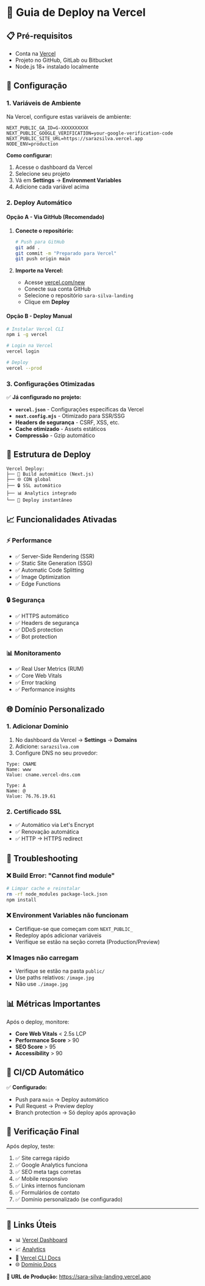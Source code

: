 # 🚀 Guia de Deploy na Vercel

## 📋 Pré-requisitos

- Conta na [Vercel](https://vercel.com)
- Projeto no GitHub, GitLab ou Bitbucket
- Node.js 18+ instalado localmente

## 🔧 Configuração

### 1. **Variáveis de Ambiente**

Na Vercel, configure estas variáveis de ambiente:

```env
NEXT_PUBLIC_GA_ID=G-XXXXXXXXXX
NEXT_PUBLIC_GOOGLE_VERIFICATION=your-google-verification-code
NEXT_PUBLIC_SITE_URL=https://sarazsilva.vercel.app
NODE_ENV=production
```

**Como configurar:**

1. Acesse o dashboard da Vercel
2. Selecione seu projeto
3. Vá em **Settings** → **Environment Variables**
4. Adicione cada variável acima

### 2. **Deploy Automático**

#### Opção A - Via GitHub (Recomendado)

1. **Conecte o repositório:**

   ```bash
   # Push para GitHub
   git add .
   git commit -m "Preparado para Vercel"
   git push origin main
   ```

2. **Importe na Vercel:**
   - Acesse [vercel.com/new](https://vercel.com/new)
   - Conecte sua conta GitHub
   - Selecione o repositório `sara-silva-landing`
   - Clique em **Deploy**

#### Opção B - Deploy Manual

```bash
# Instalar Vercel CLI
npm i -g vercel

# Login na Vercel
vercel login

# Deploy
vercel --prod
```

### 3. **Configurações Otimizadas**

✅ **Já configurado no projeto:**

- **`vercel.json`** - Configurações específicas da Vercel
- **`next.config.mjs`** - Otimizado para SSR/SSG
- **Headers de segurança** - CSRF, XSS, etc.
- **Cache otimizado** - Assets estáticos
- **Compressão** - Gzip automático

## 🎯 **Estrutura de Deploy**

```
Vercel Deploy:
├── 🔧 Build automático (Next.js)
├── 🌐 CDN global
├── 🔒 SSL automático
├── 📊 Analytics integrado
└── 🚀 Deploy instantâneo
```

## 📈 **Funcionalidades Ativadas**

### ⚡ **Performance**

- ✅ Server-Side Rendering (SSR)
- ✅ Static Site Generation (SSG)
- ✅ Automatic Code Splitting
- ✅ Image Optimization
- ✅ Edge Functions

### 🔒 **Segurança**

- ✅ HTTPS automático
- ✅ Headers de segurança
- ✅ DDoS protection
- ✅ Bot protection

### 📊 **Monitoramento**

- ✅ Real User Metrics (RUM)
- ✅ Core Web Vitals
- ✅ Error tracking
- ✅ Performance insights

## 🌐 **Domínio Personalizado**

### 1. **Adicionar Domínio**

1. No dashboard da Vercel → **Settings** → **Domains**
2. Adicione: `sarazsilva.com`
3. Configure DNS no seu provedor:

```dns
Type: CNAME
Name: www
Value: cname.vercel-dns.com

Type: A
Name: @
Value: 76.76.19.61
```

### 2. **Certificado SSL**

- ✅ Automático via Let's Encrypt
- ✅ Renovação automática
- ✅ HTTP → HTTPS redirect

## 🚨 **Troubleshooting**

### ❌ **Build Error: "Cannot find module"**

```bash
# Limpar cache e reinstalar
rm -rf node_modules package-lock.json
npm install
```

### ❌ **Environment Variables não funcionam**

- Certifique-se que começam com `NEXT_PUBLIC_`
- Redeploy após adicionar variáveis
- Verifique se estão na seção correta (Production/Preview)

### ❌ **Images não carregam**

- Verifique se estão na pasta `public/`
- Use paths relativos: `/image.jpg`
- Não use `./image.jpg`

## 📊 **Métricas Importantes**

Após o deploy, monitore:

- **Core Web Vitals** < 2.5s LCP
- **Performance Score** > 90
- **SEO Score** > 95
- **Accessibility** > 90

## 🔄 **CI/CD Automático**

✅ **Configurado:**

- Push para `main` → Deploy automático
- Pull Request → Preview deploy
- Branch protection → Só deploy após aprovação

## 🎉 **Verificação Final**

Após deploy, teste:

1. ✅ Site carrega rápido
2. ✅ Google Analytics funciona
3. ✅ SEO meta tags corretas
4. ✅ Mobile responsivo
5. ✅ Links internos funcionam
6. ✅ Formulários de contato
7. ✅ Domínio personalizado (se configurado)

---

## 🚀 **Links Úteis**

- 📊 [Vercel Dashboard](https://vercel.com/dashboard)
- 📈 [Analytics](https://vercel.com/analytics)
- 🔧 [Vercel CLI Docs](https://vercel.com/docs/cli)
- 🌐 [Domínio Docs](https://vercel.com/docs/concepts/projects/domains)

**🎯 URL de Produção:** https://sara-silva-landing.vercel.app
